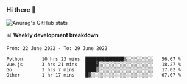 ### Hi there 👋
![Anurag's GitHub stats](https://github-readme-stats.vercel.app/api?username=jami1024&show_icons=true&theme=radical)

📊 **Weekly development breakdown**
<!--START_SECTION:waka-->

```text
From: 22 June 2022 - To: 29 June 2022

Python       10 hrs 23 mins  ██████████████▒░░░░░░░░░░   56.67 %
Vue.js       3 hrs 21 mins   ████▓░░░░░░░░░░░░░░░░░░░░   18.27 %
Go           3 hrs 7 mins    ████▒░░░░░░░░░░░░░░░░░░░░   17.02 %
Other        1 hr 17 mins    █▓░░░░░░░░░░░░░░░░░░░░░░░   07.07 %
```

<!--END_SECTION:waka-->
<!--
**jami1024/jami1024** is a ✨ _special_ ✨ repository because its `README.md` (this file) appears on your GitHub profile.

Here are some ideas to get you started:

- 🔭 I’m currently working on ...
- 🌱 I’m currently learning ...
- 👯 I’m looking to collaborate on ...
- 🤔 I’m looking for help with ...
- 💬 Ask me about ...
- 📫 How to reach me: ...
- 😄 Pronouns: ...
- ⚡ Fun fact: ...
-->
